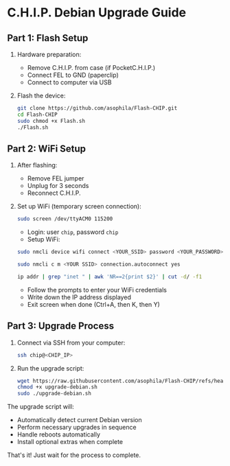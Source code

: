 # C.H.I.P. Debian Upgrade Guide

## Part 1: Flash Setup
1. Hardware preparation:
   - Remove C.H.I.P. from case (if PocketC.H.I.P.)
   - Connect FEL to GND (paperclip)
   - Connect to computer via USB

2. Flash the device:
   ```bash
   git clone https://github.com/asophila/Flash-CHIP.git
   cd Flash-CHIP
   sudo chmod +x Flash.sh
   ./Flash.sh
   ```

## Part 2: WiFi Setup
1. After flashing:
   - Remove FEL jumper
   - Unplug for 3 seconds
   - Reconnect C.H.I.P.

2. Set up WiFi (temporary screen connection):
   ```bash
   sudo screen /dev/ttyACM0 115200
   ```
   - Login: user `chip`, password `chip`
   - Setup WiFi:
   ```bash
   sudo nmcli device wifi connect <YOUR_SSID> password <YOUR_PASSWORD>
   ```
   ```bash
   sudo nmcli c m <YOUR SSID> connection.autoconnect yes
   ```
   ```bash
   ip addr | grep "inet " | awk 'NR==2{print $2}' | cut -d/ -f1 
   ```
   - Follow the prompts to enter your WiFi credentials
   - Write down the IP address displayed
   - Exit screen when done (Ctrl+A, then K, then Y)

## Part 3: Upgrade Process
1. Connect via SSH from your computer:
   ```bash
   ssh chip@<CHIP_IP>
   ```

2. Run the upgrade script:
   ```bash
   wget https://raw.githubusercontent.com/asophila/Flash-CHIP/refs/heads/master/CHIP-updater/upgrade-debian.sh
   chmod +x upgrade-debian.sh
   sudo ./upgrade-debian.sh
   ```

The upgrade script will:
- Automatically detect current Debian version
- Perform necessary upgrades in sequence
- Handle reboots automatically
- Install optional extras when complete

That's it! Just wait for the process to complete.
